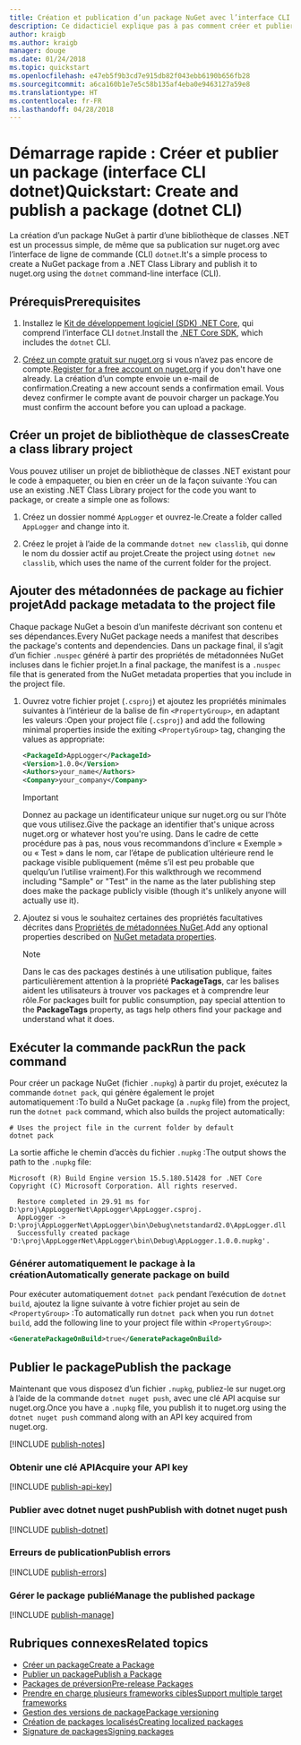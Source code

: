```yaml
---
title: Création et publication d’un package NuGet avec l’interface CLI dotnet
description: Ce didacticiel explique pas à pas comment créer et publier un package NuGet avec l’interface de ligne de commande (CLI) .NET Core, dotnet.
author: kraigb
ms.author: kraigb
manager: douge
ms.date: 01/24/2018
ms.topic: quickstart
ms.openlocfilehash: e47eb5f9b3cd7e915db82f043ebb6190b656fb28
ms.sourcegitcommit: a6ca160b1e7e5c58b135af4eba0e9463127a59e8
ms.translationtype: HT
ms.contentlocale: fr-FR
ms.lasthandoff: 04/28/2018
---
```

# <a name="quickstart-create-and-publish-a-package-dotnet-cli"></a><span data-ttu-id="5d46f-103">Démarrage rapide : Créer et publier un package (interface CLI dotnet)</span><span class="sxs-lookup"><span data-stu-id="5d46f-103">Quickstart: Create and publish a package (dotnet CLI)</span></span>

<span data-ttu-id="5d46f-104">La création d’un package NuGet à partir d’une bibliothèque de classes .NET est un processus simple, de même que sa publication sur nuget.org avec l’interface de ligne de commande (CLI) `dotnet`.</span><span class="sxs-lookup"><span data-stu-id="5d46f-104">It's a simple process to create a NuGet package from a .NET Class Library and publish it to nuget.org using the `dotnet` command-line interface (CLI).</span></span>

## <a name="prerequisites"></a><span data-ttu-id="5d46f-105">Prérequis</span><span class="sxs-lookup"><span data-stu-id="5d46f-105">Prerequisites</span></span>

1. <span data-ttu-id="5d46f-106">Installez le [Kit de développement logiciel (SDK) .NET Core](https://www.microsoft.com/net/download/), qui comprend l’interface CLI `dotnet`.</span><span class="sxs-lookup"><span data-stu-id="5d46f-106">Install the [.NET Core SDK](https://www.microsoft.com/net/download/), which includes the `dotnet` CLI.</span></span>

1. <span data-ttu-id="5d46f-107">[Créez un compte gratuit sur nuget.org](https://www.nuget.org/users/account/LogOn?returnUrl=%2F) si vous n’avez pas encore de compte.</span><span class="sxs-lookup"><span data-stu-id="5d46f-107">[Register for a free account on nuget.org](https://www.nuget.org/users/account/LogOn?returnUrl=%2F) if you don't have one already.</span></span> <span data-ttu-id="5d46f-108">La création d’un compte envoie un e-mail de confirmation.</span><span class="sxs-lookup"><span data-stu-id="5d46f-108">Creating a new account sends a confirmation email.</span></span> <span data-ttu-id="5d46f-109">Vous devez confirmer le compte avant de pouvoir charger un package.</span><span class="sxs-lookup"><span data-stu-id="5d46f-109">You must confirm the account before you can upload a package.</span></span>

## <a name="create-a-class-library-project"></a><span data-ttu-id="5d46f-110">Créer un projet de bibliothèque de classes</span><span class="sxs-lookup"><span data-stu-id="5d46f-110">Create a class library project</span></span>

<span data-ttu-id="5d46f-111">Vous pouvez utiliser un projet de bibliothèque de classes .NET existant pour le code à empaqueter, ou bien en créer un de la façon suivante :</span><span class="sxs-lookup"><span data-stu-id="5d46f-111">You can use an existing .NET Class Library project for the code you want to package, or create a simple one as follows:</span></span>

1. <span data-ttu-id="5d46f-112">Créez un dossier nommé `AppLogger` et ouvrez-le.</span><span class="sxs-lookup"><span data-stu-id="5d46f-112">Create a folder called `AppLogger` and change into it.</span></span>

1. <span data-ttu-id="5d46f-113">Créez le projet à l’aide de la commande `dotnet new classlib`, qui donne le nom du dossier actif au projet.</span><span class="sxs-lookup"><span data-stu-id="5d46f-113">Create the project using `dotnet new classlib`, which uses the name of the current folder for the project.</span></span>

## <a name="add-package-metadata-to-the-project-file"></a><span data-ttu-id="5d46f-114">Ajouter des métadonnées de package au fichier projet</span><span class="sxs-lookup"><span data-stu-id="5d46f-114">Add package metadata to the project file</span></span>

<span data-ttu-id="5d46f-115">Chaque package NuGet a besoin d’un manifeste décrivant son contenu et ses dépendances.</span><span class="sxs-lookup"><span data-stu-id="5d46f-115">Every NuGet package needs a manifest that describes the package's contents and dependencies.</span></span> <span data-ttu-id="5d46f-116">Dans un package final, il s’agit d’un fichier `.nuspec` généré à partir des propriétés de métadonnées NuGet incluses dans le fichier projet.</span><span class="sxs-lookup"><span data-stu-id="5d46f-116">In a final package, the manifest is a `.nuspec` file that is generated from the NuGet metadata properties that you include in the project file.</span></span>

1. <span data-ttu-id="5d46f-117">Ouvrez votre fichier projet (`.csproj`) et ajoutez les propriétés minimales suivantes à l’intérieur de la balise de fin `<PropertyGroup>`, en adaptant les valeurs :</span><span class="sxs-lookup"><span data-stu-id="5d46f-117">Open your project file (`.csproj`) and add the following minimal properties inside the exiting `<PropertyGroup>` tag, changing the values as appropriate:</span></span>

    ```xml
    <PackageId>AppLogger</PackageId>
    <Version>1.0.0</Version>
    <Authors>your_name</Authors>
    <Company>your_company</Company>
    ```

    > [!Important]
    > <span data-ttu-id="5d46f-118">Donnez au package un identificateur unique sur nuget.org ou sur l’hôte que vous utilisez.</span><span class="sxs-lookup"><span data-stu-id="5d46f-118">Give the package an identifier that's unique across nuget.org or whatever host you're using.</span></span> <span data-ttu-id="5d46f-119">Dans le cadre de cette procédure pas à pas, nous vous recommandons d’inclure « Exemple » ou « Test » dans le nom, car l’étape de publication ultérieure rend le package visible publiquement (même s’il est peu probable que quelqu’un l’utilise vraiment).</span><span class="sxs-lookup"><span data-stu-id="5d46f-119">For this walkthrough we recommend including "Sample" or "Test" in the name as the later publishing step does make the package publicly visible (though it's unlikely anyone will actually use it).</span></span>

1. <span data-ttu-id="5d46f-120">Ajoutez si vous le souhaitez certaines des propriétés facultatives décrites dans [Propriétés de métadonnées NuGet](/dotnet/core/tools/csproj#nuget-metadata-properties).</span><span class="sxs-lookup"><span data-stu-id="5d46f-120">Add any optional properties described on [NuGet metadata properties](/dotnet/core/tools/csproj#nuget-metadata-properties).</span></span>

    > [!Note]
    > <span data-ttu-id="5d46f-121">Dans le cas des packages destinés à une utilisation publique, faites particulièrement attention à la propriété **PackageTags**, car les balises aident les utilisateurs à trouver vos packages et à comprendre leur rôle.</span><span class="sxs-lookup"><span data-stu-id="5d46f-121">For packages built for public consumption, pay special attention to the **PackageTags** property, as tags help others find your package and understand what it does.</span></span>

## <a name="run-the-pack-command"></a><span data-ttu-id="5d46f-122">Exécuter la commande pack</span><span class="sxs-lookup"><span data-stu-id="5d46f-122">Run the pack command</span></span>

<span data-ttu-id="5d46f-123">Pour créer un package NuGet (fichier `.nupkg`) à partir du projet, exécutez la commande `dotnet pack`, qui génère également le projet automatiquement :</span><span class="sxs-lookup"><span data-stu-id="5d46f-123">To build a NuGet package (a `.nupkg` file) from the project, run the `dotnet pack` command, which also builds the project automatically:</span></span>

```cli
# Uses the project file in the current folder by default
dotnet pack
```

<span data-ttu-id="5d46f-124">La sortie affiche le chemin d’accès du fichier `.nupkg` :</span><span class="sxs-lookup"><span data-stu-id="5d46f-124">The output shows the path to the `.nupkg` file:</span></span>

```output
Microsoft (R) Build Engine version 15.5.180.51428 for .NET Core
Copyright (C) Microsoft Corporation. All rights reserved.

  Restore completed in 29.91 ms for D:\proj\AppLoggerNet\AppLogger\AppLogger.csproj.
  AppLogger -> D:\proj\AppLoggerNet\AppLogger\bin\Debug\netstandard2.0\AppLogger.dll
  Successfully created package 'D:\proj\AppLoggerNet\AppLogger\bin\Debug\AppLogger.1.0.0.nupkg'.
```

### <a name="automatically-generate-package-on-build"></a><span data-ttu-id="5d46f-125">Générer automatiquement le package à la création</span><span class="sxs-lookup"><span data-stu-id="5d46f-125">Automatically generate package on build</span></span>

<span data-ttu-id="5d46f-126">Pour exécuter automatiquement `dotnet pack` pendant l’exécution de `dotnet build`, ajoutez la ligne suivante à votre fichier projet au sein de `<PropertyGroup>` :</span><span class="sxs-lookup"><span data-stu-id="5d46f-126">To automatically run `dotnet pack` when you run `dotnet build`, add the following line to your project file within `<PropertyGroup>`:</span></span>

```xml
<GeneratePackageOnBuild>true</GeneratePackageOnBuild>
```

## <a name="publish-the-package"></a><span data-ttu-id="5d46f-127">Publier le package</span><span class="sxs-lookup"><span data-stu-id="5d46f-127">Publish the package</span></span>

<span data-ttu-id="5d46f-128">Maintenant que vous disposez d’un fichier `.nupkg`, publiez-le sur nuget.org à l’aide de la commande `dotnet nuget push`, avec une clé API acquise sur nuget.org.</span><span class="sxs-lookup"><span data-stu-id="5d46f-128">Once you have a `.nupkg` file, you publish it to nuget.org using the `dotnet nuget push` command along with an API key acquired from nuget.org.</span></span>

[!INCLUDE [publish-notes](includes/publish-notes.md)]

### <a name="acquire-your-api-key"></a><span data-ttu-id="5d46f-129">Obtenir une clé API</span><span class="sxs-lookup"><span data-stu-id="5d46f-129">Acquire your API key</span></span>

[!INCLUDE [publish-api-key](includes/publish-api-key.md)]

### <a name="publish-with-dotnet-nuget-push"></a><span data-ttu-id="5d46f-130">Publier avec dotnet nuget push</span><span class="sxs-lookup"><span data-stu-id="5d46f-130">Publish with dotnet nuget push</span></span>

[!INCLUDE [publish-dotnet](includes/publish-dotnet.md)]

### <a name="publish-errors"></a><span data-ttu-id="5d46f-131">Erreurs de publication</span><span class="sxs-lookup"><span data-stu-id="5d46f-131">Publish errors</span></span>

[!INCLUDE [publish-errors](includes/publish-errors.md)]

### <a name="manage-the-published-package"></a><span data-ttu-id="5d46f-132">Gérer le package publié</span><span class="sxs-lookup"><span data-stu-id="5d46f-132">Manage the published package</span></span>

[!INCLUDE [publish-manage](includes/publish-manage.md)]

## <a name="related-topics"></a><span data-ttu-id="5d46f-133">Rubriques connexes</span><span class="sxs-lookup"><span data-stu-id="5d46f-133">Related topics</span></span>

- [<span data-ttu-id="5d46f-134">Créer un package</span><span class="sxs-lookup"><span data-stu-id="5d46f-134">Create a Package</span></span>](../create-packages/creating-a-package.md)
- [<span data-ttu-id="5d46f-135">Publier un package</span><span class="sxs-lookup"><span data-stu-id="5d46f-135">Publish a Package</span></span>](../create-packages/publish-a-package.md)
- [<span data-ttu-id="5d46f-136">Packages de préversion</span><span class="sxs-lookup"><span data-stu-id="5d46f-136">Pre-release Packages</span></span>](../create-packages/Prerelease-Packages.md)
- [<span data-ttu-id="5d46f-137">Prendre en charge plusieurs frameworks cibles</span><span class="sxs-lookup"><span data-stu-id="5d46f-137">Support multiple target frameworks</span></span>](../create-packages/supporting-multiple-target-frameworks.md)
- [<span data-ttu-id="5d46f-138">Gestion des versions de package</span><span class="sxs-lookup"><span data-stu-id="5d46f-138">Package versioning</span></span>](../reference/package-versioning.md)
- [<span data-ttu-id="5d46f-139">Création de packages localisés</span><span class="sxs-lookup"><span data-stu-id="5d46f-139">Creating localized packages</span></span>](../create-packages/creating-localized-packages.md)
- [<span data-ttu-id="5d46f-140">Signature de packages</span><span class="sxs-lookup"><span data-stu-id="5d46f-140">Signing packages</span></span>](../create-packages/Sign-a-package.md)
